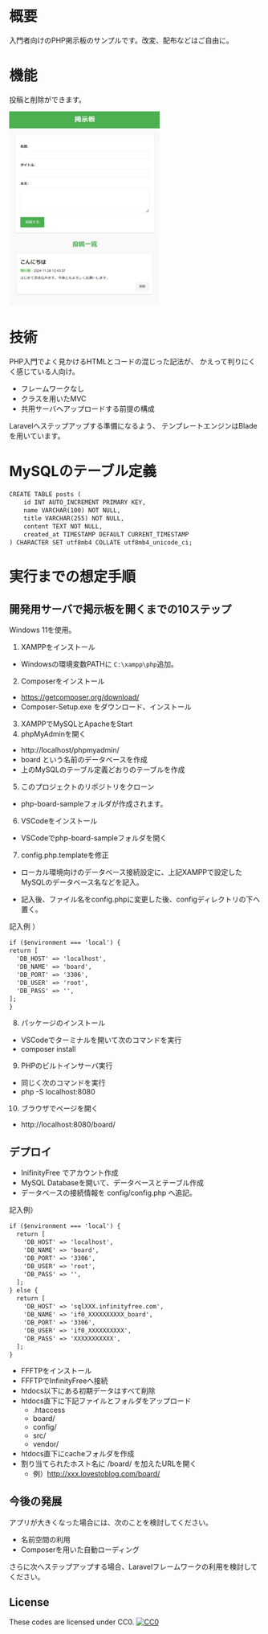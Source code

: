 # 概要

入門者向けのPHP掲示板のサンプルです。改変、配布などはご自由に。

# 機能

投稿と削除ができます。

<img src="screen.png" alt="サンプル画像" width="300">

# 技術

PHP入門でよく見かけるHTMLとコードの混じった記法が、
かえって判りにくく感じている人向け。

- フレームワークなし
- クラスを用いたMVC
- 共用サーバへアップロードする前提の構成

Laravelへステップアップする準備になるよう、
テンプレートエンジンはBladeを用いています。

# MySQLのテーブル定義

```
CREATE TABLE posts (
    id INT AUTO_INCREMENT PRIMARY KEY,
    name VARCHAR(100) NOT NULL,
    title VARCHAR(255) NOT NULL,
    content TEXT NOT NULL,
    created_at TIMESTAMP DEFAULT CURRENT_TIMESTAMP
) CHARACTER SET utf8mb4 COLLATE utf8mb4_unicode_ci;
```

# 実行までの想定手順

## 開発用サーバで掲示板を開くまでの10ステップ

Windows 11を使用。

1. XAMPPをインストール
  - Windowsの環境変数PATHに `C:\xampp\php`追加。
2. Composerをインストール
  - https://getcomposer.org/download/
  - Composer-Setup.exe をダウンロード、インストール
3. XAMPPでMySQLとApacheをStart
4. phpMyAdminを開く 
  - http://localhost/phpmyadmin/
  - board という名前のデータベースを作成
  - 上のMySQLのテーブル定義どおりのテーブルを作成
5. このプロジェクトのリポジトリをクローン
  - php-board-sampleフォルダが作成されます。
6. VSCodeをインストール
  -  VSCodeでphp-board-sampleフォルダを開く
7. config.php.templateを修正
  - ローカル環境向けのデータベース接続設定に、上記XAMPPで設定したMySQLのデータベース名などを記入。

  - 記入後、ファイル名をconfig.phpに変更した後、configディレクトリの下へ置く。

  記入例 ）
  ```
  if ($environment === 'local') {
  return [
    'DB_HOST' => 'localhost',
    'DB_NAME' => 'board',
    'DB_PORT' => '3306',
    'DB_USER' => 'root',
    'DB_PASS' => '',
  ];
}
  ```
8. パッケージのインストール
  - VSCodeでターミナルを開いて次のコマンドを実行
  - composer install
9. PHPのビルトインサーバ実行
  - 同じく次のコマンドを実行
  - php -S localhost:8080
10. ブラウザでページを開く
  - http://localhost:8080/board/


## デプロイ

- InifinityFree でアカウント作成
- MySQL Databaseを開いて、データベースとテーブル作成
- データベースの接続情報を config/config.php へ追記。

記入例）
```
if ($environment === 'local') {
  return [
    'DB_HOST' => 'localhost',
    'DB_NAME' => 'board',
    'DB_PORT' => '3306',
    'DB_USER' => 'root',
    'DB_PASS' => '',
  ];
} else {
  return [
    'DB_HOST' => 'sqlXXX.infinityfree.com',
    'DB_NAME' => 'if0_XXXXXXXXXX_board',
    'DB_PORT' => '3306',
    'DB_USER' => 'if0_XXXXXXXXXX',
    'DB_PASS' => 'XXXXXXXXXXX',
  ];
}
```

- FFFTPをインストール
- FFFTPでInfinityFreeへ接続
- htdocs以下にある初期データはすべて削除
- htdocs直下に下記ファイルとフォルダをアップロード
  - .htaccess
  - board/
  - config/
  - src/
  - vendor/
- htdocs直下にcacheフォルダを作成
- 割り当てられたホスト名に /board/ を加えたURLを開く
  - 例）http://xxx.lovestoblog.com/board/

## 今後の発展

アプリが大きくなった場合には、次のことを検討してください。

- 名前空間の利用
- Composerを用いた自動ローディング

さらに次へステップアップする場合、Laravelフレームワークの利用を検討してください。

## License

These codes are licensed under CC0.
[![CC0](http://i.creativecommons.org/p/zero/1.0/88x31.png "CC0")](http://creativecommons.org/publicdomain/zero/1.0/deed.ja)
